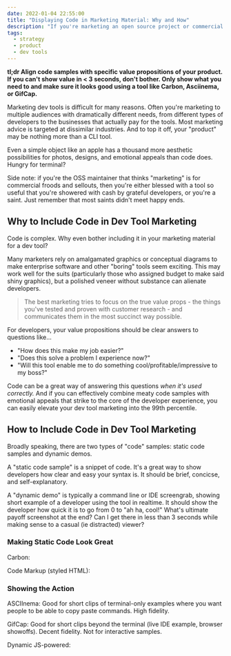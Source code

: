 ```yaml
---
date: 2022-01-04 22:55:00
title: "Displaying Code in Marketing Material: Why and How"
description: "If you're marketing an open source project or commercial dev tool to developers, you'll want attractive ways to highlight code. Just make sure you're showing the right things for the right reasons."
tags:
  - strategy
  - product
  - dev tools
---
```


**tl;dr Align code samples with specific value propositions of your product. If you can't show value in < 3 seconds, don't bother. Only show what you need to and make sure it looks good using a tool like Carbon, Asciinema, or GifCap.**

Marketing dev tools is difficult for many reasons. Often you're marketing to multiple audiences with dramatically different needs, from different types of developers to the businesses that actually pay for the tools. Most marketing advice is targeted at dissimilar industries. And to top it off, your "product" may be nothing more than a CLI tool.

Even a simple object like an apple has a thousand more aesthetic possibilities for photos, designs, and emotional appeals than code does. Hungry for terminal?

Side note: if you're the OSS maintainer that thinks "marketing" is for commercial froods and sellouts, then you're either blessed with a tool so useful that you're showered with cash by grateful developers, or you're a saint. Just remember that most saints didn't meet happy ends.

## Why to Include Code in Dev Tool Marketing

Code is complex. Why even bother including it in your marketing material for a dev tool?

Many marketers rely on amalgamated graphics or conceptual diagrams to make enterprise software and other "boring" tools seem exciting. This may work well for the suits (particularly those who assigned budget to make said shiny graphics), but a polished veneer without substance can alienate developers.

  > The best marketing tries to focus on the true value props - the things you've tested and proven with customer research - and communicates them in the most succinct way possible.

For developers, your value propositions should be clear answers to questions like...

- "How does this make my job easier?"
- "Does this solve a problem I experience now?"
- "Will this tool enable me to do something cool/profitable/impressive to my boss?"

Code can be a great way of answering this questions _when it's used correctly._ And if you can effectively combine meaty code samples with emotional appeals that strike to the core of the developer experience, you can easily elevate your dev tool marketing into the 99th percentile.

## How to Include Code in Dev Tool Marketing

Broadly speaking, there are two types of "code" samples: static code samples and dynamic demos.

A "static code sample" is a snippet of code. It's a great way to show developers how clear and easy your syntax is. It should be brief, concicse, and self-explanatory.

A "dynamic demo" is typically a command line or IDE screengrab, showing short example of a developer using the tool in realtime. It should show the developer how quick it is to go from 0 to "ah ha, cool!" What's ultimate payoff screenshot at the end? Can I get there in less than 3 seconds while making sense to a casual (ie distracted) viewer?

### Making Static Code Look Great

Carbon:

Code Markup (styled HTML):


### Showing the Action

ASCIInema: Good for short clips of terminal-only examples where you want people to be able to copy paste commands. High fidelity.

GifCap: Good for short clips beyond the terminal (live IDE example, browser showoffs). Decent fidelity. Not for interactive samples.

Dynamic JS-powered: 